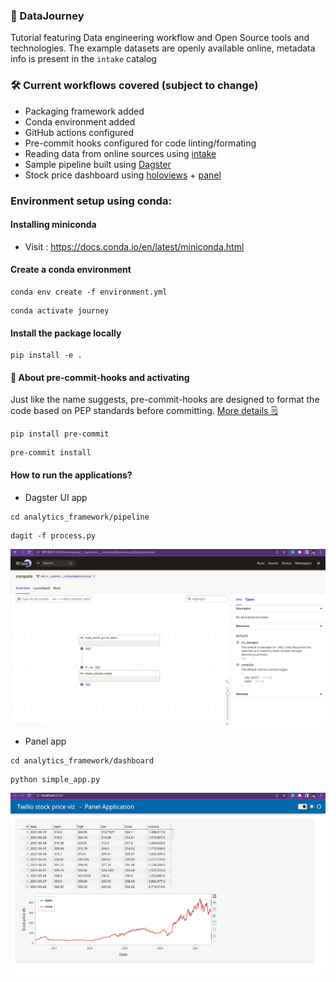 ### 🚌 DataJourney
Tutorial featuring Data engineering workflow and Open Source tools and technologies.
The example datasets are openly available online, metadata info is present in the `intake` catalog

### 🛠 Current workflows covered (subject to change)
- Packaging framework added
- Conda environment added
- GitHub actions configured
- Pre-commit hooks configured for code linting/formating
- Reading data from online sources using [intake](https://github.com/intake/intake)
- Sample pipeline built using [Dagster](https://github.com/dagster-io/dagster)
- Stock price dashboard using [holoviews](https://holoviews.org/gallery/index.html) + [panel](https://panel.holoviz.org/reference/index.html)

### Environment setup using conda:

#### Installing miniconda
- Visit : https://docs.conda.io/en/latest/miniconda.html

#### Create a conda environment
```shell
conda env create -f environment.yml
```
```shell
conda activate journey
```

#### Install the package locally
```shell
pip install -e .
```

#### 🔌 About pre-commit-hooks and activating
Just like the name suggests, pre-commit-hooks are designed to format the code based on PEP standards before committing. [More details 🗒](https://pre-commit.com/)
```shell
pip install pre-commit
```
```shell
pre-commit install
```
#### How to run the applications?

- Dagster UI app
```shell
cd analytics_framework/pipeline
```
```shell
dagit -f process.py
```
![Dagit UI output](./output/dagit_ui.png)

- Panel app
```shell
cd analytics_framework/dashboard
```
```shell
python simple_app.py
```
![Panel app output](./output/panel_app_stock.png)
